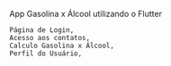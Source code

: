App Gasolina x Álcool utilizando o Flutter

    Página de Login,
    Acesso aos contatos,
    Calculo Gasolina x Álcool,
    Perfil do Usuário,

